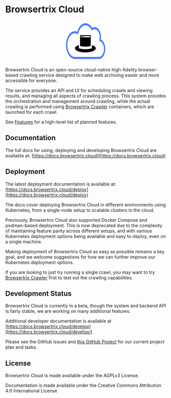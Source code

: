 # Browsertrix Cloud

<p align="center"><img src="/frontend/assets/btrix-cloud.svg" width="128" height="128"></p>

Browsertrix Cloud is an open-source cloud-native high-fidelity browser-based crawling service designed
to make web archiving easier and more accessible for everyone.

The service provides an API and UI for scheduling crawls and viewing results,
and managing all aspects of crawling process. This system provides the orchestration and management around crawling,
while the actual crawling is performed using
[Browsertrix Crawler](https://github.com/webrecorder/browsertrix-crawler) containers, which are launched for each crawl.

See [Features](https://browsertrix.cloud/features) for a high-level list of planned features.

## Documentation

The full docs for using, deploying and developing Browsertrix Cloud are available at: [https://docs.browsertrix.cloud](https://docs.browsertrix.cloud)

## Deployment 

The latest deployment documentation is available at: [https://docs.browsertrix.cloud/deploy](https://docs.browsertrix.cloud/deploy)

The docs cover deploying Browsertrix Cloud in different environments using Kubernetes, from a single-node setup to scalable clusters in the cloud.

Previously, Browsertrix Cloud also supported Docker Compose and podman-based deployment. This is now deprecated due to the complexity
of maintaining feature parity across different setups, and with various Kubernetes deployment options being available and easy to deploy, even on a single machine.

Making deployment of Browsertrix Cloud as easy as possible remains a key goal, and we welcome suggestions for how we can further improve our Kubernetes deployment options.

If you are looking to just try running a single crawl, you may want to try [Browsertrix Crawler](https://github.com/webrecorder/browsertrix-crawler) first to test out the crawling capabilities.

## Development Status

Browsertrix Cloud is currently in a beta, though the system and backend API is fairly stable, we are working on many additional features.

Additional developer documentation is available at [https://docs.browsertrix.cloud/develop](https://docs.browsertrix.cloud/develop/)

Please see the GitHub issues and [this GitHub Project](https://github.com/orgs/webrecorder/projects/9) for our current project plan and tasks.


## License

Browsertrix Cloud is made available under the AGPLv3 License.

Documentation is made available under the Creative Commons Attribution 4.0 International License
